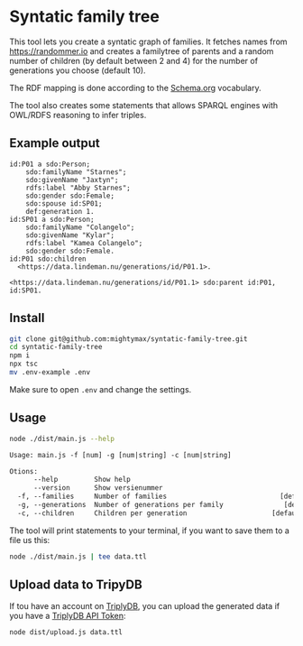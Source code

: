 # Syntatic family tree

This tool lets you create a syntatic graph of families. It fetches names from https://randommer.io 
and creates a familytree of parents and a random number of children (by default between 2 and 4)
for the number of generations you choose (default 10).

The RDF mapping is done according to the [Schema.org](https://schema.org) vocabulary.

The tool also creates some statements that allows SPARQL engines with OWL/RDFS reasoning to infer triples.

## Example output
```ttl
id:P01 a sdo:Person;
    sdo:familyName "Starnes";
    sdo:givenName "Jaxtyn";
    rdfs:label "Abby Starnes";
    sdo:gender sdo:Female;
    sdo:spouse id:SP01;
    def:generation 1.
id:SP01 a sdo:Person;
    sdo:familyName "Colangelo";
    sdo:givenName "Kylar";
    rdfs:label "Kamea Colangelo";
    sdo:gender sdo:Female.
id:P01 sdo:children 
  <https://data.lindeman.nu/generations/id/P01.1>.

<https://data.lindeman.nu/generations/id/P01.1> sdo:parent id:P01, id:SP01.
```

## Install

```bash
git clone git@github.com:mightymax/syntatic-family-tree.git
cd syntatic-family-tree
npm i
npx tsc
mv .env-example .env
```

Make sure to open `.env` and change the settings.

## Usage

```bash
node ./dist/main.js --help
```

```txt
Usage: main.js -f [num] -g [num|string] -c [num|string]

Otions:
      --help         Show help                                         [boolean]
      --version      Show versienummer                                 [boolean]
  -f, --families     Number of families                            [default: 10]
  -g, --generations  Number of generations per family               [default: 4]
  -c, --children     Children per generation                     [default: "2-4"]
```

The tool will print statements to your terminal, if you want to save them to a file us this:

```bash
node ./dist/main.js | tee data.ttl
```

## Upload data to TripyDB
If tou have an account on [TriplyDB](https://triplydb.com), you can upload the generated data if you 
have a [TriplyDB API Token](https://docs.triply.cc/generics/api-token/):

```bash
node dist/upload.js data.ttl
```
